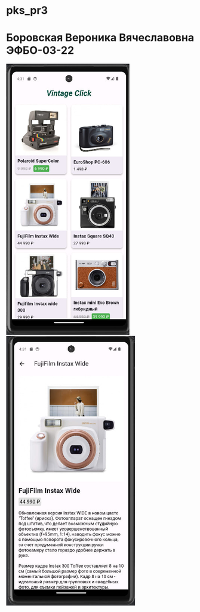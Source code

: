 # pks_pr3
# Боровская Вероника Вячеславовна ЭФБО-03-22

![Image alt](https://github.com/NikaSof/PKS/blob/main/pr_3_1.jpg) ![Image alt](https://github.com/NikaSof/PKS/blob/main/pr_3_2.jpg)
